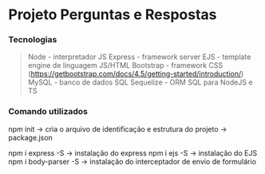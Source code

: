 # Projeto Perguntas e Respostas

### Tecnologias

> Node - interpretador JS
> Express - framework server
> EJS - template engine de linguagem JS/HTML
> Bootstrap - framework CSS (https://getbootstrap.com/docs/4.5/getting-started/introduction/)
> MySQL - banco de dados SQL
> Sequelize - ORM SQL para NodeJS e TS

### Comando utilizados

npm init -> cria o arquivo de identificação e estrutura do projeto -> package.json

npm i express -S -> instalação do express
npm i ejs -S -> instalação do EJS
npm i body-parser -S -> instalação do interceptador de envio de formulário


